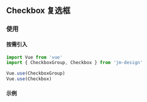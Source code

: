 ## Checkbox 复选框

### 使用

#### 按需引入

```javascript
import Vue from 'vue'
import { CheckboxGroup, Checkbox } from 'jm-design'

Vue.use(CheckboxGroup)
Vue.use(Checkbox)
```

#### 示例